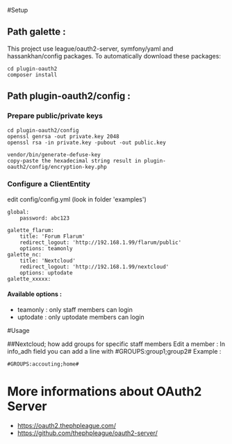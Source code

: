 #Setup

## Path galette :

This project use league/oauth2-server, symfony/yaml and hassankhan/config packages.
To automatically download these packages:
```
cd plugin-oauth2
composer install
```

## Path plugin-oauth2/config :

### Prepare public/private keys

```
cd plugin-oauth2/config
openssl genrsa -out private.key 2048
openssl rsa -in private.key -pubout -out public.key

vendor/bin/generate-defuse-key
copy-paste the hexadecimal string result in plugin-oauth2/config/encryption-key.php
```

### Configure a ClientEntity
edit config/config.yml (look in folder 'examples')
```
global:
    password: abc123
    
galette_flarum:
    title: 'Forum Flarum'
    redirect_logout: 'http://192.168.1.99/flarum/public'
    options: teamonly
galette_nc:
    title: 'Nextcloud'
    redirect_logout: 'http://192.168.1.99/nextcloud'
    options: uptodate
galette_xxxxx:

```

#### Available options :
* teamonly : only staff members can login
* uptodate : only uptodate members can login

#Usage

##Nextcloud; how add groups for specific staff members
Edit a member : In info_adh field you can add a line with #GROUPS:group1;group2#
Example :
```
#GROUPS:accouting;home#
```

# More informations about OAuth2 Server
* https://oauth2.thephpleague.com/
* https://github.com/thephpleague/oauth2-server/
